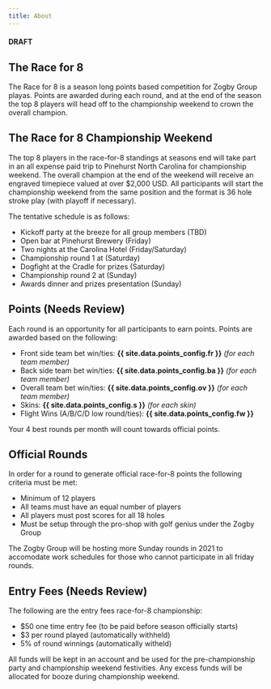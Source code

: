```yaml
---
title: About
---
```

#### DRAFT

## The Race for 8

The Race for 8 is a season long points based competition for Zogby Group playas.
Points are awarded during each round, and at the end of the season the top 8 players
will head off to the championship weekend to crown the overall champion.

## The Race for 8 Championship Weekend
The top 8 players in the race-for-8 standings at seasons end will take part in an all expense 
paid trip to Pinehurst North Carolina for championship weekend. The overall champion at the end
of the weekend will receive an engraved timepiece valued at over $2,000 USD.  All participants will
start the championship weekend from the same position and the format is 36 hole stroke play (with playoff if necessary).

The tentative schedule is as follows:
- Kickoff party at the breeze for all group members (TBD)
- Open bar at Pinehurst Brewery (Friday)
- Two nights at the Carolina Hotel (Friday/Saturday)
- Championship round 1 at <TBD> (Saturday)
- Dogfight at the Cradle for prizes (Saturday)
- Championship round 2 at <TBD> (Sunday)
- Awards dinner and prizes presentation (Sunday)

## Points  (Needs Review)
Each round is an opportunity for all participants to earn points. 
Points are awarded based on the following:

- Front side team bet win/ties: **{{ site.data.points_config.fr }}** *(for each team member)*
- Back side team bet win/ties: **{{ site.data.points_config.ba }}** *(for each team member)*
- Overall team bet win/ties: **{{ site.data.points_config.ov }}** *(for each team member)*
- Skins: **{{ site.data.points_config.s }}** *(for each skin)*
- Flight Wins (A/B/C/D low round/ties): **{{ site.data.points_config.fw }}**

Your 4 best rounds per month will count towards official points.

## Official Rounds
In order for a round to generate official race-for-8 points the following criteria must be met:

- Minimum of 12 players
- All teams must have an equal number of players
- All players must post scores for all 18 holes
- Must be setup through the pro-shop with golf genius under the Zogby Group

The Zogby Group will be hosting more Sunday rounds in 2021 to accomodate work schedules for those who cannot
participate in all friday rounds.

## Entry Fees  (Needs Review)
The following are the entry fees race-for-8 championship:
- $50 one time entry fee (to be paid before season officially starts)
- $3 per round played (automatically withheld)
- 5% of round winnings (automatically witheld)

All funds will be kept in an account and be used for the pre-championship party and championship weekend festivities.
Any excess funds will be allocated for booze during championship weekend.
